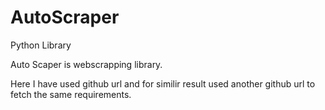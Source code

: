 # AutoScraper
Python Library

Auto Scaper is webscrapping library.

Here I have used github url and for similir result used another github url to fetch the same requirements.
